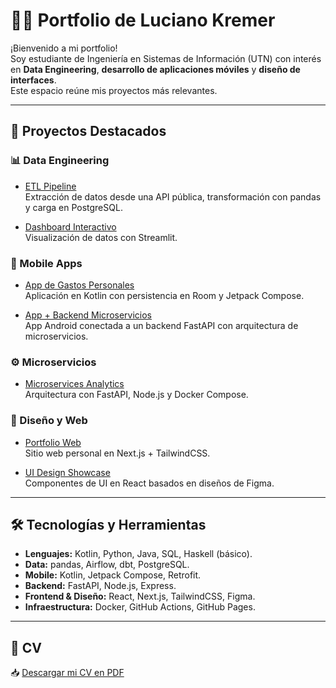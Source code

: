 # 👨‍💻 Portfolio de Luciano Kremer

¡Bienvenido a mi portfolio!  
Soy estudiante de Ingeniería en Sistemas de Información (UTN) con interés en **Data Engineering**, **desarrollo de aplicaciones móviles** y **diseño de interfaces**.  
Este espacio reúne mis proyectos más relevantes.

---

## 🚀 Proyectos Destacados

### 📊 Data Engineering
- [ETL Pipeline](https://github.com/LucianoAKremer/etl-data-pipeline)  
  Extracción de datos desde una API pública, transformación con pandas y carga en PostgreSQL.  

- [Dashboard Interactivo](https://github.com/usuario/data-dashboard)  
  Visualización de datos con Streamlit.

### 📱 Mobile Apps
- [App de Gastos Personales](https://github.com/LucianoAKremer/personal-expenses-app)  
  Aplicación en Kotlin con persistencia en Room y Jetpack Compose.  

- [App + Backend Microservicios](https://github.com/LucianoAKremer/microservices-analytics)  
  App Android conectada a un backend FastAPI con arquitectura de microservicios.

### ⚙️ Microservicios
- [Microservices Analytics](https://github.com/usuario/microservices-analytics)  
  Arquitectura con FastAPI, Node.js y Docker Compose.

### 🎨 Diseño y Web
- [Portfolio Web](https://usuario.github.io/portfolio-web)  
  Sitio web personal en Next.js + TailwindCSS.  

- [UI Design Showcase](https://github.com/LucianoAKremer/ui-design-showcase)  
  Componentes de UI en React basados en diseños de Figma.

---

## 🛠️ Tecnologías y Herramientas
- **Lenguajes:** Kotlin, Python, Java, SQL, Haskell (básico).
- **Data:** pandas, Airflow, dbt, PostgreSQL.
- **Mobile:** Kotlin, Jetpack Compose, Retrofit.
- **Backend:** FastAPI, Node.js, Express.
- **Frontend & Diseño:** React, Next.js, TailwindCSS, Figma.
- **Infraestructura:** Docker, GitHub Actions, GitHub Pages.

---

## 📄 CV
📥 [Descargar mi CV en PDF](./assets/Luciano_Kremer_CV.pdf)
